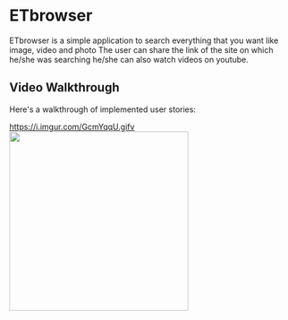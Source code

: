 # ETbrowser
ETbrowser is a simple application to search everything that you want like image, video and photo 
The user can share the link of the site on which he/she was searching he/she can also watch videos on youtube.


## Video Walkthrough

Here's a walkthrough of implemented user stories:

https://i.imgur.com/GcmYqqU.gifv
<img src="https://github.com/SLG-2022-G3/HELP/blob/master/Signup.gif/" width=320>
